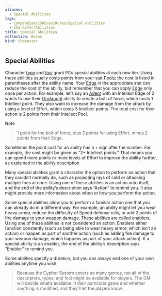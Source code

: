 ```yaml
---
aliases:
  - Special Abilities
tags:
  - Compendium/CSRD/en/Rules/Special-Abilities
  - Character/Abilities
title: Special Abilities
collection: Rules
kind: Character
---
```

## Special Abilities  
  
Character [type](Type-x.md) and [foci](Focus.md)  grant PCs special abilities at each new tier. Using these abilities usually costs points from your stat [Pools](Pool.md); the cost is listed in parentheses after the ability name. Your [Edge](Edge.md) in the appropriate stat can reduce the cost of the ability, but remember that you can apply [Edge](Edge.md) only once per action. For example, let’s say an [Adept](Adept.md) with an Intellect Edge of 2 wants to use their [Onslaught](Onslaught.md) ability to create a bolt of force, which costs 1 Intellect point. They also want to increase the damage from the attack by using a level of Effort, which costs 3 Intellect points. The total cost for their action is 2 points from their Intellect Pool.  
>[!note]   
>1 point for the bolt of force, plus 3 points for using Effort, minus 2 points from their Edge.  
  
Sometimes the point cost for an ability has a + sign after the number. For example, the cost might be given as “2+ Intellect points.” That means you can spend more points or more levels of Effort to improve the ability further, as explained in the ability description.  
  
Many special abilities grant a character the option to perform an action that they couldn’t normally do, such as projecting rays of cold or attacking multiple foes at once. Using one of these abilities is an action unto itself, and the end of the ability’s description says “Action” to remind you. It also might provide more information about when or how you perform the action.  
  
Some special abilities allow you to perform a familiar action one that you can already do in a different way. For example, an ability might let you wear heavy armor, reduce the difficulty of Speed defense rolls, or add 2 points of fire damage to your weapon damage. These abilities are called enablers. Using one of these abilities is not considered an action. Enablers either function constantly (such as being able to wear heavy armor, which isn’t an action) or happen as part of another action (such as adding fire damage to your weapon damage, which happens as part of your attack action). If a special ability is an enabler, the end of the ability’s description says “Enabler” to remind you.  
  
Some abilities specify a duration, but you can always end one of your own abilities anytime you wish.  
>Because the Cypher System covers so many genres, not all of the descriptors, types, and foci might be available for players. The GM will decide what’s available in their particular game and whether anything is modified, and they’ll let the players know.  
